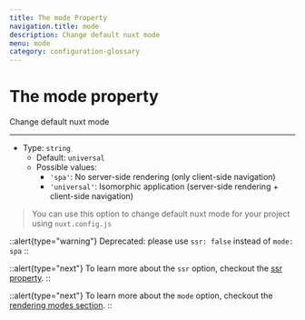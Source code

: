 ```yaml
---
title: The mode Property
navigation.title: mode
description: Change default nuxt mode
menu: mode
category: configuration-glossary
---
```

# The mode property

Change default nuxt mode

---

- Type: `string`
  - Default: `universal`
  - Possible values:
    - `'spa'`: No server-side rendering (only client-side navigation)
    - `'universal'`: Isomorphic application (server-side rendering + client-side navigation)

> You can use this option to change default nuxt mode for your project using `nuxt.config.js`

::alert{type="warning"}
Deprecated: please use `ssr: false` instead of `mode: spa`
::

::alert{type="next"}
To learn more about the `ssr` option, checkout the [ssr property](/___documentation___configuration-glossary/configuration-ssr).
::

::alert{type="next"}
To learn more about the `mode` option, checkout the [rendering modes section](/___documentation___features/rendering-modes).
::
